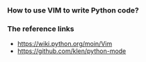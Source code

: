 ### How to use VIM to write Python code?



### The reference links

- https://wiki.python.org/moin/Vim
- https://github.com/klen/python-mode
